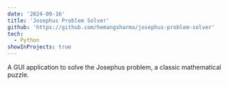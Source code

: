 ```yaml
---
date: '2024-09-16'
title: 'Josephus Problem Solver'
github: 'https://github.com/hemangsharma/josephus-problem-solver'
tech:
  - Python
showInProjects: true
---
```


A GUI application to solve the Josephus problem, a classic mathematical puzzle.
